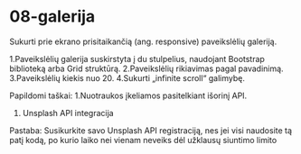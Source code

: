# 08-galerija

Sukurti prie ekrano prisitaikančią (ang. responsive) paveikslėlių galeriją.

1.Paveikslėlių galerija suskirstyta į du stulpelius, naudojant Bootstrap biblioteką arba Grid struktūrą.
2.Paveikslėlių rikiavimas pagal pavadinimą.
3.Paveikslėlių kiekis nuo 20.
4.Sukurti „infinite scroll“ galimybę.

Papildomi taškai:
1.Nuotraukos įkeliamos pasitelkiant išorinį API.

1. Unsplash API integracija

Pastaba: Susikurkite savo Unsplash API registraciją, nes jei visi naudosite tą patį kodą, po kurio laiko nei vienam neveiks dėl užklausų siuntimo limito
